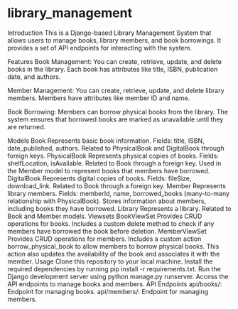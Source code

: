 # library_management

Introduction 
This is a Django-based Library Management System that allows users to manage books, library members, and book borrowings. It provides a set of API endpoints for interacting with the system.

Features Book Management: 
You can create, retrieve, update, and delete books in the library. Each book has attributes like title, ISBN, publication date, and authors.

Member Management: 
You can create, retrieve, update, and delete library members. Members have attributes like member ID and name.

Book Borrowing: 
Members can borrow physical books from the library. The system ensures that borrowed books are marked as unavailable until they are returned.

Models 
Book Represents basic book information. Fields: title, ISBN, date_published, authors. Related to PhysicalBook and DigitalBook through foreign keys. 
PhysicalBook Represents physical copies of books. Fields: shelfLocation, isAvailable. Related to Book through a foreign key. Used in the Member model to represent books that members have borrowed. 
DigitalBook Represents digital copies of books. Fields: fileSize, download_link. Related to Book through a foreign key. 
Member Represents library members. Fields: memberId, name, borrowed_books (many-to-many relationship with PhysicalBook). Stores information about members, including books they have borrowed. 
Library Represents a library. Related to Book and Member models. 
Viewsets BookViewSet Provides CRUD operations for books. Includes a custom delete method to check if any members have borrowed the book before deletion.
MemberViewSet Provides CRUD operations for members. Includes a custom action borrow_physical_book to allow members to borrow physical books. This action also updates the availability of the book and associates it with the member. 
Usage 
Clone this repository to your local machine. Install the required dependencies by running pip install -r requirements.txt. Run the Django development server using python manage.py runserver. 
Access the API endpoints to manage books and members. 
API Endpoints 
api/books/: Endpoint for managing books. 
api/members/: Endpoint for managing members.
